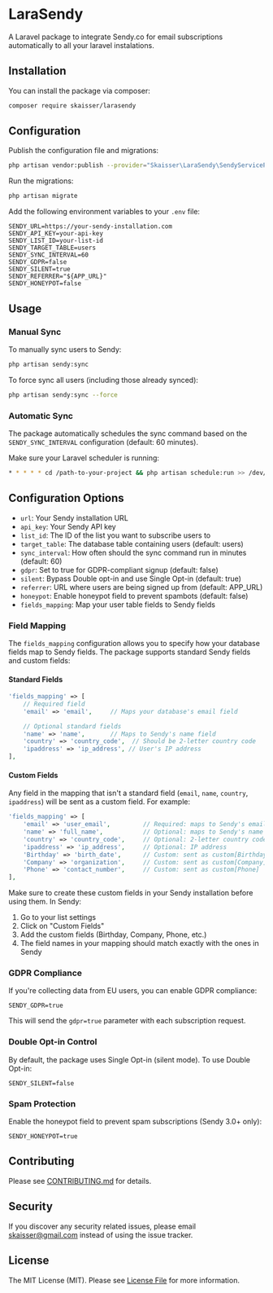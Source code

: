 # LaraSendy

A Laravel package to integrate Sendy.co for email subscriptions automatically to all your laravel instalations.

## Installation

You can install the package via composer:

```bash
composer require skaisser/larasendy
```

## Configuration

Publish the configuration file and migrations:

```bash
php artisan vendor:publish --provider="Skaisser\LaraSendy\SendyServiceProvider"
```

Run the migrations:

```bash
php artisan migrate
```

Add the following environment variables to your `.env` file:

```env
SENDY_URL=https://your-sendy-installation.com
SENDY_API_KEY=your-api-key
SENDY_LIST_ID=your-list-id
SENDY_TARGET_TABLE=users
SENDY_SYNC_INTERVAL=60
SENDY_GDPR=false
SENDY_SILENT=true
SENDY_REFERRER="${APP_URL}"
SENDY_HONEYPOT=false
```

## Usage

### Manual Sync

To manually sync users to Sendy:

```bash
php artisan sendy:sync
```

To force sync all users (including those already synced):

```bash
php artisan sendy:sync --force
```

### Automatic Sync

The package automatically schedules the sync command based on the `SENDY_SYNC_INTERVAL` configuration (default: 60 minutes).

Make sure your Laravel scheduler is running:

```bash
* * * * * cd /path-to-your-project && php artisan schedule:run >> /dev/null 2>&1
```

## Configuration Options

- `url`: Your Sendy installation URL
- `api_key`: Your Sendy API key
- `list_id`: The ID of the list you want to subscribe users to
- `target_table`: The database table containing users (default: users)
- `sync_interval`: How often should the sync command run in minutes (default: 60)
- `gdpr`: Set to true for GDPR-compliant signup (default: false)
- `silent`: Bypass Double opt-in and use Single Opt-in (default: true)
- `referrer`: URL where users are being signed up from (default: APP_URL)
- `honeypot`: Enable honeypot field to prevent spambots (default: false)
- `fields_mapping`: Map your user table fields to Sendy fields

### Field Mapping

The `fields_mapping` configuration allows you to specify how your database fields map to Sendy fields. The package supports standard Sendy fields and custom fields:

#### Standard Fields

```php
'fields_mapping' => [
    // Required field
    'email' => 'email',     // Maps your database's email field

    // Optional standard fields
    'name' => 'name',       // Maps to Sendy's name field
    'country' => 'country_code',  // Should be 2-letter country code
    'ipaddress' => 'ip_address', // User's IP address
],
```

#### Custom Fields

Any field in the mapping that isn't a standard field (`email`, `name`, `country`, `ipaddress`) will be sent as a custom field. For example:

```php
'fields_mapping' => [
    'email' => 'user_email',         // Required: maps to Sendy's email field
    'name' => 'full_name',           // Optional: maps to Sendy's name field
    'country' => 'country_code',     // Optional: 2-letter country code
    'ipaddress' => 'ip_address',     // Optional: IP address
    'Birthday' => 'birth_date',      // Custom: sent as custom[Birthday]
    'Company' => 'organization',     // Custom: sent as custom[Company]
    'Phone' => 'contact_number',     // Custom: sent as custom[Phone]
],
```

Make sure to create these custom fields in your Sendy installation before using them. In Sendy:
1. Go to your list settings
2. Click on "Custom Fields"
3. Add the custom fields (Birthday, Company, Phone, etc.)
4. The field names in your mapping should match exactly with the ones in Sendy

### GDPR Compliance

If you're collecting data from EU users, you can enable GDPR compliance:

```env
SENDY_GDPR=true
```

This will send the `gdpr=true` parameter with each subscription request.

### Double Opt-in Control

By default, the package uses Single Opt-in (silent mode). To use Double Opt-in:

```env
SENDY_SILENT=false
```

### Spam Protection

Enable the honeypot field to prevent spam subscriptions (Sendy 3.0+ only):

```env
SENDY_HONEYPOT=true
```

## Contributing

Please see [CONTRIBUTING.md](CONTRIBUTING.md) for details.

## Security

If you discover any security related issues, please email skaisser@gmail.com instead of using the issue tracker.

## License

The MIT License (MIT). Please see [License File](LICENSE.md) for more information.
